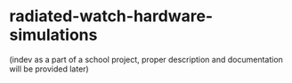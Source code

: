 # radiated-watch-hardware-simulations
(indev as a part of a school project, proper description and documentation will be provided later)
